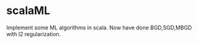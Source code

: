 # scalaML

Implement some ML algorithms in scala. 
Now have done BGD,SGD,MBGD with l2 regularization.
